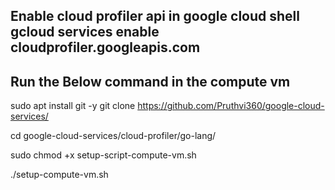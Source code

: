 ## Enable cloud profiler api in google cloud shell gcloud services enable cloudprofiler.googleapis.com
## Run the Below command in the compute vm

sudo apt install git -y
git clone https://github.com/Pruthvi360/google-cloud-services/

cd google-cloud-services/cloud-profiler/go-lang/

sudo chmod +x setup-script-compute-vm.sh

./setup-compute-vm.sh
